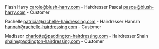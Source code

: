 Flash Harry
carole@blush-harry.com - Hairdresser 
Pascal pascal@blush-harry.com - Customer

Rachelle
patricia@rachelle-hairdressing.com - Hairdresser
Hannah hannah@rachelle-hairdressing.com - Customer

Madisson
charlotte@paddington-hairdressing.com - Hairdresser
Shain shain@paddington-hairdressing.com - Customer